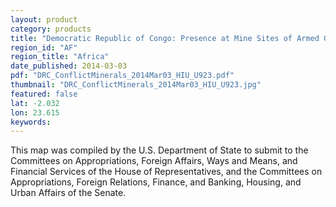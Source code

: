 ```yaml
---
layout: product
category: products
title: "Democratic Republic of Congo: Presence at Mine Sites of Armed Groups and other Entities"
region_id: "AF"
region_title: "Africa"
date_published: 2014-03-03
pdf: "DRC_ConflictMinerals_2014Mar03_HIU_U923.pdf"
thumbnail: "DRC_ConflictMinerals_2014Mar03_HIU_U923.jpg"
featured: false
lat: -2.032
lon: 23.615
keywords:
---
```

This map was compiled by the U.S. Department of State to submit to the Committees on Appropriations, Foreign Affairs, Ways and Means, and Financial Services of the House of Representatives, and the Committees on Appropriations, Foreign Relations, Finance, and Banking, Housing, and Urban Affairs of the Senate.
